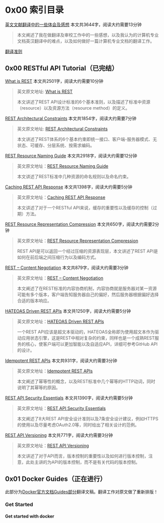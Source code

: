 # 0x00 索引目录

[英文文献翻译中的一些体会及感想](/essays/english/英文文献翻译中的一些体会及感想) 本文共3644字，阅读大约需要13分钟

> 本文阐述了我在做翻译及审校工作中的一些感想，以及我认为的计算机专业文档英汉翻译中的难点，以及如何做好一篇计算机专业文档的翻译工作。

[翻译准则]()

## 0x00 RESTful API Tutorial（已完结）

[What is REST](/translations/restful-api-tutorial/What%20is%20REST) 本文共2501字，阅读大约需要10分钟

> 英文原文地址: [What is REST](https://restfulapi.net/)
>
> 本文讲述了REST API设计标准的6个基本准则，以及描述了标准中资源（resource）以及资源方法（resource method）的定义。

[REST Architectural Constraints](/translations/restful-api-tutorial/REST%20Architectural%20Constraints) 本文共1854字，阅读大约需要7分钟

> 英文原文地址: [REST Architectural Constraints](https://restfulapi.net/rest-architectural-constraints/)
>
> 本文讲述了REST体系的6个基本约束即统一接口、客户端-服务器模式、无状态、可缓存、分层系统、按需求编码。

[REST Resource Naming Guide](/translations/restful-api-tutorial/REST%20Resource%20Naming%20Guide) 本文共2918字，阅读大约需要12分钟

> 英文原文地址：[REST Resource Naming Guide](https://restfulapi.net/resource-naming/)
>
> 本文讲述了REST标准中几种资源的命名规则以及命名约束。

[Caching REST API Response](/translations/restful-api-tutorial/Caching%20REST%20API%20Response) 本文共1398字，阅读大约需要5分钟

> 英文原文地址：[Caching REST API Response](https://restfulapi.net/caching/)
>
> 本文讲述了对于一个RESTful API来说，缓存的重要性以及缓存的控制（过期）方法。

[REST Resource Representation Compression](/translations/restful-api-tutorial/REST%20Resource%20Representation%20Compression) 本文共650字，阅读大约需要2分钟

> 英文原文地址：[REST Resource Representation Compression](https://restfulapi.net/rest-resource-compression/)
>
> REST API是可以返回一个经过压缩的资源表现层，本文讲述了REST API是如何在前后端之间压缩行为以及编码方式。

[REST – Content Negotiation](/translations/restful-api-tutorial/REST%20–%20Content%20Negotiation) 本文共879字，阅读大约需要3分钟

> 英文原文地址：[REST – Content Negotiation](https://restfulapi.net/content-negotiation/)
>
> 本文阐述了在REST标准的内容协商机制，内容协商就是服务器对某一资源可能有多个版本，客户端告知服务器自己的偏好，然后服务器根据偏好选择合适的版本响应。

[HATEOAS Driven REST APIs](/translations/restful-api-tutorial/HATEOAS%20Driven%20REST%20APIs) 本文共1250字，阅读大约需要5分钟

> 英文原文地址：[HATEOAS Driven REST APIs](https://restfulapi.net/hateoas/)
>
> 一个REST API应该是超文本驱动的，HATEOAS全称即为使用超文本作为驱动应用状态引擎，这是REST中相对复杂的约束，同样也是一个成熟REST服务的核心，使客户端可以更加智能以及自适应API，详细可参考GitHub API的设计。

[Idempotent REST APIs](/translations/restful-api-tutorial/Idempotent%20REST%20APIs) 本文共931字，阅读大约需要3分钟

> 英文原文地址：[Idempotent REST APIs](https://restfulapi.net/idempotent-rest-apis/) 
>
> 本文阐述了幂等性的概念，以及REST标准中几个幂等的HTTP动词，同时说明了其幂等的原因。

[REST API Security Essentials](/translations/restful-api-tutorial/REST%20API%20Security%20Essentials) 本文共1390字，阅读大约需要5分钟

> 英文原文地址：[REST API Security Essentials](https://restfulapi.net/security-essentials/)
>
> 本文阐述了8大REST API安全设计准则以及7条安全设计建议，例如HTTPS的使用以及尽量考虑OAuth2.0等，同时给出了相关设计的范例。

[REST API Versioning](/translations/restful-api-tutorial/REST%20API%20Versioning) 本文共771字，阅读大约需要3分钟

> 英文原文地址：[REST API Versioning](https://restfulapi.net/versioning/)
>
> 本文讲述了对于API而言，版本控制的重要性以及如何进行版本控制，注意，此处主讲的为API的版本控制，而不是有关代码的版本控制。

## 0x01 Docker Guides（正在进行）

此部分为[Docker官方文档Guides部分](https://docs.docker.com/)翻译文稿。翻译工作对原文做了重新排版！

### Get Started

#### Get started with docker 

